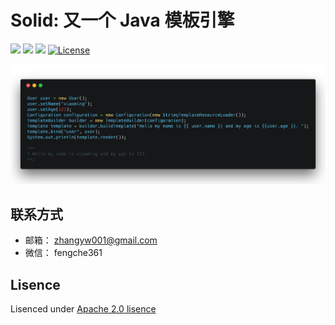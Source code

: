 # Solid: 又一个 Java 模板引擎

[![](https://travis-ci.org/zhangyingwei/Solid.svg?branch=master)](https://travis-ci.org/zhangyingwei/Solid)
[![](https://img.shields.io/badge/language-java-orange.svg)]()
[![](https://img.shields.io/badge/jdk-1.8-green.svg)]()
[![License](http://img.shields.io/:license-apache-blue.svg)](http://www.apache.org/licenses/LICENSE-2.0.html)

![实例代码](img/solid.png)

## 联系方式

* 邮箱： zhangyw001@gmail.com
* 微信： fengche361

## Lisence

Lisenced under [Apache 2.0 lisence](./LICENSE)
